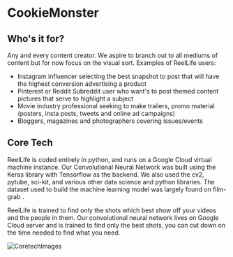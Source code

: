 # CookieMonster


## Who's it for?
Any and every content creator. We aspire to branch out to all mediums of content but for now focus on the visual sort.
Examples of ReelLife users:

* Instagram influencer selecting the best snapshot to post that will have the highest conversion advertising a product
* Pinterest or Reddit Subreddit user who want's to post themed content pictures that serve to highlight a subject
* Movie industry professional seeking to make trailers, promo material (posters, insta posts, tweets and online ad campaigns)
* Bloggers, magazines and photographers covering issues/events

## Core Tech
ReelLife is coded entirely in python, and runs on a Google Cloud virtual machine instance. Our Convolutional Neural Network was built using the Keras library with Tensorflow as the backend. We also used the cv2, pytube, sci-kit, and various other data science and python libraries. The dataset used to build the machine learning model was largely found on film-grab .

ReelLife is trained to find only the shots which best show off your videos and the people in them. Our convolutional neural network lives on Google Cloud server and is trained to find only the best shots, you can cut down on the time needed to find what you need.

![CoretechImages](https://github.com/mk1159/CookieMonster/blob/master/html5up-hyperspace/images/coretech2.jpg)
